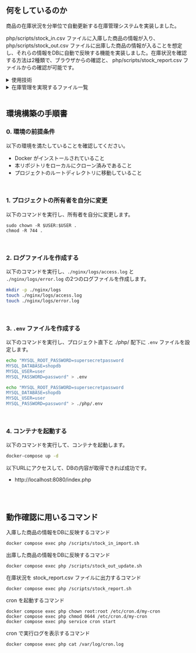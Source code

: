 ## 何をしているのか

商品の在庫状況を分単位で自動更新する在庫管理システムを実装しました。

php/scripts/stock_in.csv ファイルに入庫した商品の情報が入り、php/scripts/stock_out.csv ファイルに出庫した商品の情報が入ることを想定し、それらの情報をDBに自動で反映する機能を実装しました。在庫状況を確認する方法は2種類で、ブラウザからの確認と、 php/scripts/stock_report.csv ファイルからの確認が可能です。

<details>
<summary>使用技術</summary>

- PHP
- Bash
- MySQL
- phpMyAdmin

</details>

<details>
 <summary>在庫管理を実現するファイル一覧</summary>
 
| ファイル名 | 用途 |
| - | - |
| init.sql | 起動時に、商品カテゴリと商品情報を管理するテーブルを作成し、サンプルデータを登録 |
| stock_in.csv | 入庫した商品情報 |
| stock_in_import.sh | 入庫した商品情報をDBに反映する機能 |
| stock_out.csv | 出庫した商品情報 |
| stock_out_update.sh | 出庫した商品情報をDBに反映する機能 |
| stock_report.csv | DBの在庫状況 |
| stock_report.sh | DBの在庫状況を csvファイルに出力する機能 |
| index.php | 商品の在庫状況をブラウザに表示する機能 |
| crontab | bashスクリプトを毎分自動実行する設定 |

</details>
<br>

## 環境構築の手順書

### 0. 環境の前提条件

以下の環境を満たしていることを確認してください。

- Docker がインストールされていること
- 本リポジトリをローカルにクローン済みであること
- プロジェクトのルートディレクトリに移動していること

<br>

### 1. プロジェクトの所有者を自分に変更

以下のコマンドを実行し、所有者を自分に変更します。

```
sudo chown -R $USER:$USER .
chmod -R 744 .
```

<br>

### 2. ログファイルを作成する

以下のコマンドを実行し、`./nginx/logs/access.log` と `./nginx/logs/error.log` の2つのログファイルを作成します。

```bash
mkdir -p ./nginx/logs
touch ./nginx/logs/access.log
touch ./nginx/logs/error.log
```

<br>

### 3. `.env` ファイルを作成する

以下のコマンドを実行し、プロジェクト直下と ./php/ 配下に `.env` ファイルを設定します。

```bash
echo "MYSQL_ROOT_PASSWORD=supersecretpassword
MYSQL_DATABASE=shopdb
MYSQL_USER=user
MYSQL_PASSWORD=password" > .env

echo "MYSQL_ROOT_PASSWORD=supersecretpassword
MYSQL_DATABASE=shopdb
MYSQL_USER=user
MYSQL_PASSWORD=password" > ./php/.env
```

<br>
 
### 4. コンテナを起動する

以下のコマンドを実行して、コンテナを起動します。

```bash
docker-compose up -d
```

以下URLにアクセスして、DBの内容が取得できれば成功です。
- http://localhost:8080/index.php

<br><br>

## 動作確認に用いるコマンド

入庫した商品の情報をDBに反映するコマンド
```
docker compose exec php /scripts/stock_in_import.sh
```
出庫した商品の情報をDBに反映するコマンド
```
docker compose exec php /scripts/stock_out_update.sh
```
在庫状況を stock_report.csv ファイルに出力するコマンド
```
docker compose exec php /scripts/stock_report.sh
```
cron を起動するコマンド
```
docker compose exec php chown root:root /etc/cron.d/my-cron
docker compose exec php chmod 0644 /etc/cron.d/my-cron
docker compose exec php service cron start
```
cron で実行ログを表示するコマンド
```
docker compose exec php cat /var/log/cron.log
```


